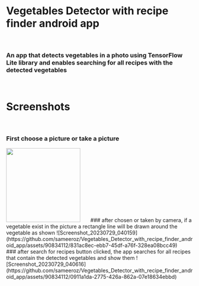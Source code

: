 # Vegetables Detector with recipe finder android app
&nbsp;
### An app that detects vegetables in a photo using TensorFlow Lite library and enables searching for all recipes with the detected vegetables
&nbsp;
# Screenshots
&nbsp;
### First choose a picture or take a picture
<img src="https://github.com/sameeroz/Vegetables_Detector_with_recipe_finder_android_app/assets/90834112/172a6f96-b483-4693-98f3-0bb7cad87287" width="200" />
&nbsp;
&nbsp;
&nbsp;
### after chosen or taken by camera, if a vegetable exist in the picture a rectangle line will be drawn around the vegetable as shown
![Screenshot_20230729_040159](https://github.com/sameeroz/Vegetables_Detector_with_recipe_finder_android_app/assets/90834112/831ac8ec-ebb7-45df-a76f-328ea08bcc49)
&nbsp;
&nbsp;
&nbsp;
### after search for recipes button clicked, the app searches for all recipes that contain the detected vegetables and show them
![Screenshot_20230729_040616](https://github.com/sameeroz/Vegetables_Detector_with_recipe_finder_android_app/assets/90834112/0911a1da-2775-426a-862a-07e18634ebbd)


